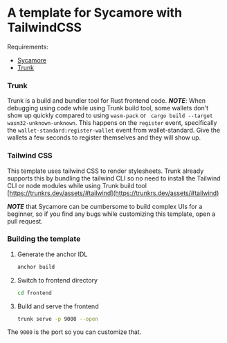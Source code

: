 A template for Sycamore with TailwindCSS
========================================

Requirements:

 - [Sycamore](https://sycamore.dev/)
 - [Trunk](https://trunkrs.dev/)


### Trunk
Trunk is a build and bundler tool for Rust frontend code. 
***NOTE***: When debugging using code while using Trunk build tool, some wallets don't show up quickly compared to using `wasm-pack` or ` cargo build --target wasm32-unknown-unknown`. This happens on the `register` event, specifically the `wallet-standard:register-wallet` event from wallet-standard. Give the wallets a few seconds to register themselves and they will show up.

### Tailwind CSS
This template uses tailwind CSS to render stylesheets. Trunk already supports this by bundling the tailwind CLI so no need to install the Tailwind CLI or node modules while using Trunk build tool [https://trunkrs.dev/assets/#tailwind](https://trunkrs.dev/assets/#tailwind)

***NOTE*** that Sycamore can be cumbersome to build complex UIs for a beginner, so if you find any bugs while customizing this template, open a pull request.

### Building the template
1. Generate the anchor IDL
    ```sh
    anchor build
    ```
2. Switch to frontend directory
    ```sh
    cd frontend 
    ```
3. Build and serve the frontend
    ```sh
    trunk serve -p 9000 --open
    ````
The `9000` is the port so you can customize that.
